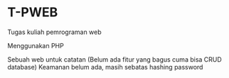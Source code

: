 # T-PWEB
Tugas kuliah pemrograman web

Menggunakan PHP

Sebuah web untuk catatan (Belum ada fitur yang bagus cuma bisa CRUD database)
Keamanan belum ada, masih sebatas hashing password
